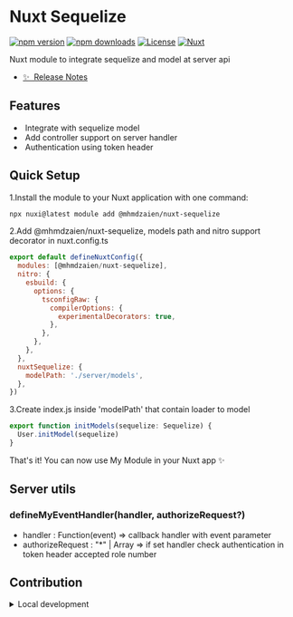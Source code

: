 <!--
Get your module up and running quickly.

Find and replace all on all files (CMD+SHIFT+F):
- Name: Nuxt Sequelize
- Package name: @mhmdzaien/nuxt-sequelize
- Description: Nuxt module to integrate sequelize
-->

# Nuxt Sequelize

[![npm version][npm-version-src]][npm-version-href]
[![npm downloads][npm-downloads-src]][npm-downloads-href]
[![License][license-src]][license-href]
[![Nuxt][nuxt-src]][nuxt-href]

Nuxt module to integrate sequelize and model at server api 

- [✨ &nbsp;Release Notes](/CHANGELOG.md)
<!-- - [🏀 Online playground](https://stackblitz.com/github/your-org/my-module?file=playground%2Fapp.vue) -->
<!-- - [📖 &nbsp;Documentation](https://example.com) -->

## Features

<!-- Highlight some of the features your module provide here -->
- &nbsp;Integrate with sequelize model
- &nbsp;Add controller support on server handler
- &nbsp;Authentication using token header

## Quick Setup

1.Install the module to your Nuxt application with one command:

```bash
npx nuxi@latest module add @mhmdzaien/nuxt-sequelize
```
2.Add @mhmdzaien/nuxt-sequelize, models path and nitro support decorator in nuxt.config.ts

```js
export default defineNuxtConfig({
  modules: [@mhmdzaien/nuxt-sequelize],
  nitro: {
    esbuild: {
      options: {
        tsconfigRaw: {
          compilerOptions: {
            experimentalDecorators: true,
          },
        },
      },
    },
  },
  nuxtSequelize: {
    modelPath: './server/models',
  },
})
```

3.Create index.js inside 'modelPath' that contain loader to model
```js
export function initModels(sequelize: Sequelize) {
  User.initModel(sequelize)
}
```

That's it! You can now use My Module in your Nuxt app ✨

## Server utils

### defineMyEventHandler(handler, authorizeRequest?)
- handler : Function(event) => callback handler with event parameter
- authorizeRequest : "*" | Array<number> => if set handler check authentication in token header accepted role number
## Contribution

<details>
  <summary>Local development</summary>
  
  ```bash
  # Install dependencies
  npm install
  
  # Generate type stubs
  npm run dev:prepare
  
  # Develop with the playground
  npm run dev
  
  # Build the playground
  npm run dev:build
  
  # Run ESLint
  npm run lint
  
  # Run Vitest
  npm run test
  npm run test:watch
  
  # Release new version
  npm run release
  ```

</details>

<!-- Badges -->
[npm-version-src]: https://img.shields.io/npm/v/@mhmdzaien/nuxt-sequelize/latest.svg?style=flat&colorA=020420&colorB=00DC82
[npm-version-href]: https://www.npmjs.com/package/@mhmdzaien/nuxt-sequelize

[npm-downloads-src]: https://img.shields.io/npm/dm/my-module.svg?style=flat&colorA=020420&colorB=00DC82
[npm-downloads-href]: https://npm.chart.dev/@mhmdzaien/nuxt-sequelize

[license-src]: https://img.shields.io/npm/l/my-module.svg?style=flat&colorA=020420&colorB=00DC82
[license-href]: https://npmjs.com/package/@mhmdzaien/nuxt-sequelize

[nuxt-src]: https://img.shields.io/badge/Nuxt-020420?logo=nuxt.js
[nuxt-href]: https://nuxt.com
